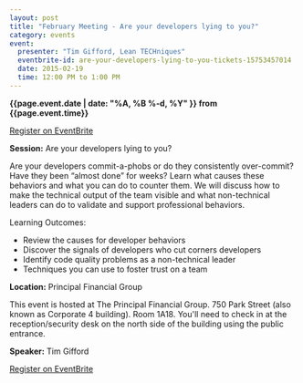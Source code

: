 ```yaml
---
layout: post
title: "February Meeting - Are your developers lying to you?"
category: events
event:
  presenter: "Tim Gifford, Lean TECHniques"
  eventbrite-id: are-your-developers-lying-to-you-tickets-15753457014
  date: 2015-02-19
  time: 12:00 PM to 1:00 PM
---
```


**{{page.event.date | date: "%A, %B %-d, %Y" }} from
 {{page.event.time}}**

<a class="btn" title="EventBrite Registration"
href="http://www.eventbrite.com/e/{{page.event.eventbrite-id}}"
target="_blank">Register on EventBrite</a>

**Session:**
Are your developers lying to you?

Are your developers commit-a-phobs or do they consistently over-commit? Have they been “almost done” for weeks? Learn what causes these behaviors and what you can do to counter them. We will discuss how to make the technical output of the team visible and what non-technical leaders can do to validate and support professional behaviors.

Learning Outcomes:
- Review the causes for developer behaviors
- Discover the signals of developers who cut corners developers
- Identify code quality problems as a non-technical leader
- Techniques you can use to foster trust on a team

**Location:** 
Principal Financial Group

This event is hosted at The Principal Financial Group.  750 Park Street (also known as Corporate 4 building).  Room 1A18.  You'll need to check in at the reception/security desk on the north side of the building using the public entrance. 

**Speaker:**
Tim Gifford


<a class="btn" title="EventBrite Registration"
href="http://www.eventbrite.com/e/{{page.event.eventbrite-id}}"
target="_blank">Register on EventBrite</a>
